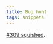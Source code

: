 ```yaml
---
title: Bug hunt
tags: snippets
---
```


[\#309 squished](http://www.wincent.com/a/support/bugs/show_bug.cgi?id=309).
